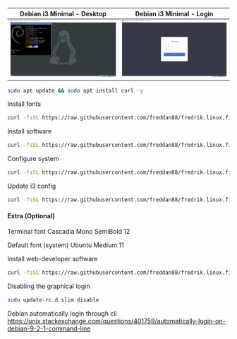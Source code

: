 | Debian i3 Minimal - Desktop                                         | Debian i3 Minimal - Login                                       |
| ------------------------------------------------------------------- | --------------------------------------------------------------- |
| ![Debian i3 Minimal - Desktop](pictures-minimal-debian/desktop.jpg) | ![Debian i3 Minimal - Login](pictures-minimal-debian/login.jpg) |

```bash
sudo apt update && sudo apt install curl -y
```

Install fonts

```bash
curl -fsSL https://raw.githubusercontent.com/freddan88/fredrik.linux.files/main/i3/001_download_fonts_deb_linux.sh | sudo sh
```

Install software

```bash
curl -fsSL https://raw.githubusercontent.com/freddan88/fredrik.linux.files/main/i3/002_software_i3_deb_minimal.sh | sudo sh
```

Configure system

```bash
curl -fsSL https://raw.githubusercontent.com/freddan88/fredrik.linux.files/main/i3/003_configure_system_deb_linux.sh | sudo sh
```

Update i3 config

```bash
curl -fsSL https://raw.githubusercontent.com/freddan88/fredrik.linux.files/main/i3/004_update_i3_config_minimal.sh | sh
```

#### Extra (Optional)

Terminal font
Cascadia Mono SemiBold 12

Default font (system)
Ubuntu Medium 11

Install web-developer software

```bash
curl -fsSL https://raw.githubusercontent.com/freddan88/fredrik.linux.files/main/i3/005_software_webdev_deb_linux.sh | sudo sh
```

Disabling the graphical login

```bash
sudo update-rc.d slim disable
```

Debian automatically login through cli
https://unix.stackexchange.com/questions/401759/automatically-login-on-debian-9-2-1-command-line
